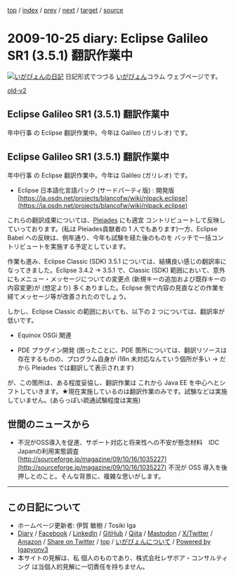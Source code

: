 [top](../index.html) 
 / [index](index.html) 
 / [prev](ig091023.html) 
 / [next](ig091029.html) 
 / [target](https://www.igapyon.jp/igapyon/diary/2009/ig091025.html) 
 / [source](https://github.com/igapyon/diary/blob/master/2009/ig091025.src.md) 

2009-10-25 diary: Eclipse Galileo SR1 (3.5.1) 翻訳作業中
=====================================================================================================
[![いがぴょんの日記](https://www.igapyon.jp/igapyon/diary/images/iga202308_64.jpg "いがぴょん")](https://www.igapyon.jp/igapyon/diary/memo/memoigapyon.html) 日記形式でつづる [いがぴょん](https://www.igapyon.jp/igapyon/diary/memo/memoigapyon.html)コラム ウェブページです。

[old-v2](ig091025-orig.html)

## Eclipse Galileo SR1 (3.5.1) 翻訳作業中

年中行事 の Eclipse 翻訳作業中。今年は Galileo (ガリレオ) です。


## Eclipse Galileo SR1 (3.5.1) 翻訳作業中

年中行事 の Eclipse 翻訳作業中。今年は Galileo (ガリレオ) です。

* Eclipse 日本語化言語パック (サードパーティ版) : 開発版
  [https://ja.osdn.net/projects/blancofw/wiki/nlpack.eclipse](https://ja.osdn.net/projects/blancofw/wiki/nlpack.eclipse)

これらの翻訳成果については、[Pleiades](http://mergedoc.sourceforge.jp/pleiades.html) にも適宜 コントリビュートして反映していっております。(私は Pleiades貢献者の 1 人でもあります)一方、Eclipse Babel への反映は、例年通り、今年も試験を経た後のものを バッチで一括コントリビュートを実施する予定としています。

作業も進み、Eclipse Classic (SDK) 3.5.1 については、結構良い感じの翻訳率になってきました。Eclipse 3.4.2
-> 3.5.1 で、Classic (SDK) 範囲において、意外にもメニュー・メッセージについての変更点 (新規キーの追加および既存キーの内容変更)が (想定より) 多くありました。Eclipse 側で内容の見直などの作業を経てメッセージ等が改善されたのでしょう。

しかし、Eclipse Classic の範囲においても、以下の 2 つについては、翻訳率が低いです。

* Equinox
  OSGi 関連
  
* PDE
  プラグイン開発 (困ったことに、PDE 箇所については、翻訳リソースは存在するものの、プログラム自身が i18n 未対応なんていう個所が多い
  → だから Pleiades では翻訳して表示されます)

が、この箇所は、ある程度妥協し、翻訳作業は これから Java EE を中心へとシフトしていきます。★現在実施しているのは翻訳作業のみです。試験などは実施していません。(あらっぽい疏通試験程度は実施)

## 世間のニュースから

* 不況がOSS導入を促進、サポート対応と将来性への不安が懸念材料　IDC Japanの利用実態調査
  [http://sourceforge.jp/magazine/09/10/16/1035227](http://sourceforge.jp/magazine/09/10/16/1035227)
  不況が OSS 導入を後押しとのこと。そんな背景に、複雑な思いがします。


----------------------------------------------------------------------------------------------------

## この日記について

* ホームページ更新者: 伊賀 敏樹 / Tosiki Iga
* [Diary](https://www.igapyon.jp/igapyon/diary/) / [Facebook](https://www.facebook.com/igapyon) / [LinkedIn](https://www.linkedin.com/in/toshikiiga) / [GitHub](https://github.com/igapyon) / [Qiita](https://qiita.com/igapyon) / [Mastodon](https://social.vivaldi.net/@igapyon) / [X/Twitter](https://twitter.com/ToshikiIga) / [Amazon](https://www.amazon.co.jp/%E4%BC%8A%E8%B3%80-%E6%95%8F%E6%A8%B9/e/B004LTQWCQ) / 
[Share on Twitter](https://twitter.com/intent/tweet?hashtags=igapyon%2Cdiary%2C%E3%81%84%E3%81%8C%E3%81%B4%E3%82%87%E3%82%93&text=Eclipse+Galileo+SR1+%283.5.1%29+%E7%BF%BB%E8%A8%B3%E4%BD%9C%E6%A5%AD%E4%B8%AD&url=https%3A%2F%2Fwww.igapyon.jp%2Figapyon%2Fdiary%2F2009%2Fig091025.html) / [top](../index.html) / [いがぴょんについて](https://www.igapyon.jp/igapyon/diary/memo/memoigapyon.html) / [Powered by Igapyonv3](https://github.com/igapyon/igapyonv3)
* 本サイトの見解は、私 個人のものであり、株式会社レザボア・コンサルティング は当個人的見解に一切責任を持ちません。 
